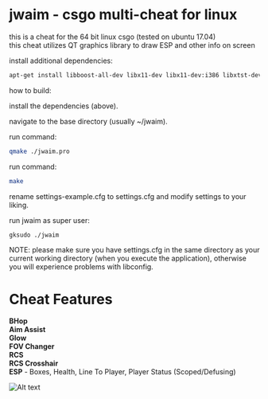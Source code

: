# jwaim - csgo multi-cheat for linux
this is a cheat for the 64 bit linux csgo (tested on ubuntu 17.04)  
this cheat utilizes QT graphics library to draw ESP and other info on screen


install additional dependencies:
```bash
apt-get install libboost-all-dev libx11-dev libx11-dev:i386 libxtst-dev libconfig++-dev build-essential qt5-default
```

how to build:

install the dependencies (above).

navigate to the base directory (usually ~/jwaim).

run command:
```bash
qmake ./jwaim.pro
```
run command: 
```bash
make
```
rename settings-example.cfg to settings.cfg and modify settings to your liking.

run jwaim as super user:

```bash 
gksudo ./jwaim
```


NOTE:
please make sure you have settings.cfg in the same directory as your current working directory (when you execute the application), otherwise you will experience problems with libconfig.

# Cheat Features
**BHop  
Aim Assist  
Glow  
FOV Changer  
RCS  
RCS Crosshair  
ESP** - Boxes, Health, Line To Player, Player Status (Scoped/Defusing)

![Alt text](http://i.imgur.com/g2IU45i.jpg "screenshot")
